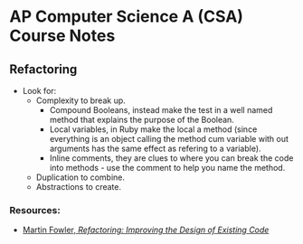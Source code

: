 # AP Computer Science A (CSA) Course Notes

## Refactoring

* Look for:
  - Complexity to break up.
    - Compound Booleans, instead make the test in a well named method that explains the purpose of the Boolean.
    - Local variables, in Ruby make the local a method (since everything is an object calling the method cum variable with out arguments has the same effect as refering to a variable).
    - Inline comments, they are clues to where you can break the code into methods - use the comment to help you name the method.
  - Duplication to combine.
  - Abstractions to create.

### Resources:

* [Martin Fowler, *Refactoring: Improving the Design of Existing Code*](#)
